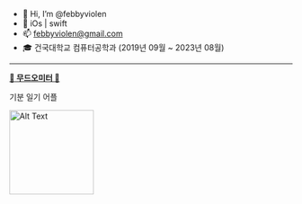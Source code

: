 - 👋 Hi, I’m @febbyviolen
- 🌱 iOs | swift 
- 📫 febbyviolen@gmail.com
- 🎓 건국대학교 컴퓨터공학과 (2019년 09월 ~ 2023년 08월)

---

<b> <a href="https://raw.githubusercontent.com/febbyviolen/febbyviolen/main/docs/sample.txt">🤍 무드오미터 🤍</a>
 </b> 
 
기분 일기 어플

<a href="https://apps.apple.com/kr/app/%EB%AC%B4%EB%93%9C%EC%98%A4%EB%AF%B8%ED%84%B0-%EA%B8%B0%EB%B6%84-%EC%9D%BC%EA%B8%B0/id6452397746">
  <img src = "https://github.com/febbyviolen/febbyviolen/assets/59020969/0eca35f2-d2de-4043-9a71-1762cb0e604f" alt="Alt Text" width="150">
</a>
